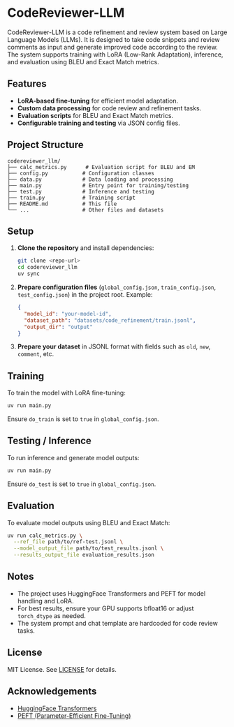 # CodeReviewer-LLM

CodeReviewer-LLM is a code refinement and review system based on Large Language Models (LLMs). It is designed to take code snippets and review comments as input and generate improved code according to the review. The system supports training with LoRA (Low-Rank Adaptation), inference, and evaluation using BLEU and Exact Match metrics.

## Features

- **LoRA-based fine-tuning** for efficient model adaptation.
- **Custom data processing** for code review and refinement tasks.
- **Evaluation scripts** for BLEU and Exact Match metrics.
- **Configurable training and testing** via JSON config files.

## Project Structure

```
codereviewer_llm/
├── calc_metrics.py      # Evaluation script for BLEU and EM
├── config.py           # Configuration classes
├── data.py             # Data loading and processing
├── main.py             # Entry point for training/testing
├── test.py             # Inference and testing
├── train.py            # Training script
├── README.md           # This file
└── ...                 # Other files and datasets
```

## Setup

1. **Clone the repository** and install dependencies:
    ```bash
    git clone <repo-url>
    cd codereviewer_llm
    uv sync
    ```

2. **Prepare configuration files** (`global_config.json`, `train_config.json`, `test_config.json`) in the project root. Example:
    ```json
    {
      "model_id": "your-model-id",
      "dataset_path": "datasets/code_refinement/train.jsonl",
      "output_dir": "output"
    }
    ```

3. **Prepare your dataset** in JSONL format with fields such as `old`, `new`, `comment`, etc.

## Training

To train the model with LoRA fine-tuning:

```bash
uv run main.py
```

Ensure `do_train` is set to `true` in `global_config.json`.

## Testing / Inference

To run inference and generate model outputs:

```bash
uv run main.py
```

Ensure `do_test` is set to `true` in `global_config.json`.

## Evaluation

To evaluate model outputs using BLEU and Exact Match:

```bash
uv run calc_metrics.py \
  --ref_file path/to/ref-test.jsonl \
  --model_output_file path/to/test_results.jsonl \
  --results_output_file evaluation_results.json
```

## Notes

- The project uses HuggingFace Transformers and PEFT for model handling and LoRA.
- For best results, ensure your GPU supports bfloat16 or adjust `torch_dtype` as needed.
- The system prompt and chat template are hardcoded for code review tasks.

## License

MIT License. See [LICENSE](LICENSE) for details.

## Acknowledgements

- [HuggingFace Transformers](https://github.com/huggingface/transformers)
- [PEFT (Parameter-Efficient Fine-Tuning)](https://github.com/huggingface/peft)
